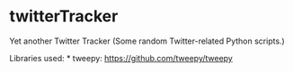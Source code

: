 twitterTracker
==============

Yet another Twitter Tracker
(Some random Twitter-related Python scripts.)

Libraries used:
	* tweepy: https://github.com/tweepy/tweepy


